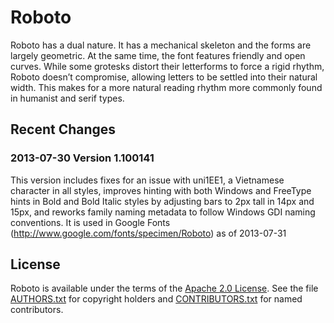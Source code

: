 Roboto
================

Roboto has a dual nature. It has a mechanical skeleton and the forms are largely geometric. At the same time, the font features friendly and open curves. While some grotesks distort their letterforms to force a rigid rhythm, Roboto doesn’t compromise, allowing letters to be settled into their natural width. This makes for a more natural reading rhythm more commonly found in humanist and serif types.


Recent Changes
----------------

### 2013-07-30 Version 1.100141

This version includes fixes for an issue with uni1EE1, a Vietnamese character in all styles, improves hinting with both Windows and FreeType hints in Bold and Bold Italic styles by adjusting bars to 2px tall in 14px and 15px, and reworks family naming metadata to follow Windows GDI naming conventions. It is used in Google Fonts (http://www.google.com/fonts/specimen/Roboto) as of 2013-07-31


License
----------------

Roboto is available under the terms of the [Apache 2.0 License](http://www.apache.org/licenses/LICENSE-2.0.html). See the file [AUTHORS.txt](AUTHORS.txt) for copyright holders and [CONTRIBUTORS.txt](CONTRIBUTORS.txt) for named contributors. 